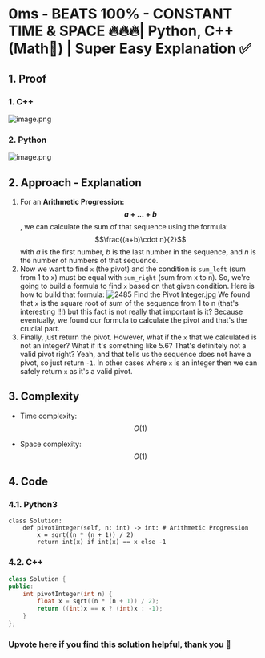 # 0ms - BEATS 100% - CONSTANT TIME & SPACE 🔥🔥🔥| Python, C++ (Math🔢) | Super Easy Explanation ✅

## 1. Proof
<!-- Describe your first thoughts on how to solve this problem. -->
### 1. C++
![image.png](https://assets.leetcode.com/users/images/0d978a48-273d-446f-9396-1266a868ffde_1710304323.0200264.png)
### 2. Python
![image.png](https://assets.leetcode.com/users/images/0249993d-a6f9-4391-8f1b-6a866c65ba75_1710304371.24554.png)

## 2. Approach - Explanation
<!-- Describe your approach to solving the problem. -->
1. For an **Arithmetic Progression: $$a+...+b$$**, we can calculate the sum of that sequence using the formula: $$\frac{(a+b)\cdot n}{2}$$ with *a* is the first number, *b* is the last number in the sequence, and *n* is the number of numbers of that sequence.
2. Now we want to find `x` (the pivot) and the condition is `sum_left` (sum from 1 to x) must be equal with `sum_right` (sum from x to n). So, we're going to build a formula to find `x` based on that given condition. Here is how to build that formula:
![2485 Find the Pivot Integer.jpg](https://assets.leetcode.com/users/images/6fcb2873-1412-4f03-b8fb-aaa99a734c98_1710305323.7971067.jpeg)
We found that `x` is the square root of sum of the sequence from 1 to n (that's interesting !!!) but this fact is not really that important is it? Because eventually, we found our formula to calculate the pivot and that's the crucial part.
3. Finally, just return the pivot. However, what if the `x` that we calculated is not an integer? What if it's something like 5.6? That's definitely not a valid pivot right? Yeah, and that tells us the sequence does not have a pivot, so just return `-1`. In other cases where `x` is an integer then we can safely return `x` as it's a valid pivot.

## 3. Complexity
- Time complexity: $$O(1)$$
<!-- Add your time complexity here, e.g. $$O(n)$$ -->

- Space complexity: $$O(1)$$
<!-- Add your space complexity here, e.g. $$O(n)$$ -->

## 4. Code
### 4.1. Python3
```python3 []
class Solution:
    def pivotInteger(self, n: int) -> int: # Arithmetic Progression
        x = sqrt((n * (n + 1)) / 2)
        return int(x) if int(x) == x else -1
```
### 4.2. C++
``` cpp []
class Solution {
public:
    int pivotInteger(int n) {
        float x = sqrt((n * (n + 1)) / 2);
        return ((int)x == x ? (int)x : -1);
    }
};
```

### Upvote [here](https://leetcode.com/problems/find-the-pivot-integer/solutions/4867702/0ms-beats-100-constant-time-space-python-c-math-super-easy-explanation) if you find this solution helpful, thank you 🤍
